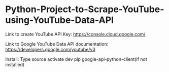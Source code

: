 # Python-Project-to-Scrape-YouTube-using-YouTube-Data-API

Link to create YouTube API Key: https://console.cloud.google.com/

Link to Google YouTube Data API documentation: https://developers.google.com/youtube/v3

Install: Type source activate dev
         pip google-api-python-client(if not installed)
